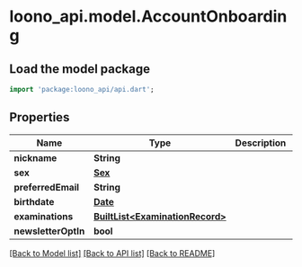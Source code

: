 # loono_api.model.AccountOnboarding

## Load the model package
```dart
import 'package:loono_api/api.dart';
```

## Properties
Name | Type | Description | Notes
------------ | ------------- | ------------- | -------------
**nickname** | **String** |  | 
**sex** | [**Sex**](Sex.md) |  | 
**preferredEmail** | **String** |  | 
**birthdate** | [**Date**](Date.md) |  | 
**examinations** | [**BuiltList&lt;ExaminationRecord&gt;**](ExaminationRecord.md) |  | 
**newsletterOptIn** | **bool** |  | [optional] 

[[Back to Model list]](../README.md#documentation-for-models) [[Back to API list]](../README.md#documentation-for-api-endpoints) [[Back to README]](../README.md)


